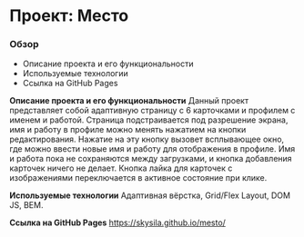 # Проект: Место

### Обзор

* Описание проекта и его функциональности
* Используемые технологии
* Ссылка на GitHub Pages

**Описание проекта и его функциональности**
Данный проект представляет собой адаптивную страницу с 6 карточками и профилем с именем и работой. Страница подстраивается под разрешение экрана, имя и работу в профиле можно менять нажатием на кнопки редактирования. Нажатие на эту кнопку вызовет всплывающее окно, где можно ввести новые имя и работу для отображения в профиле. Имя и работа пока не сохраняются между загрузками, и кнопка добавления карточек ничего не делает. Кнопка лайка для карточек с изображениями переключается в активное состояние при клике. 

**Используемые технологии**
Адаптивная вёрстка, Grid/Flex Layout, DOM JS, BEM. 

**Ссылка на GitHub Pages**
https://skysila.github.io/mesto/



